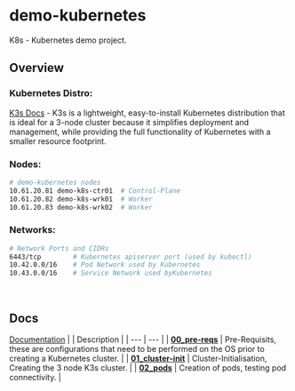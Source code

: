 # demo-kubernetes
K8s - Kubernetes demo project.

## Overview
### Kubernetes Distro:<br/>
[K3s Docs](https://docs.k3s.io/) - K3s is a lightweight, easy-to-install Kubernetes distribution that is ideal for a 3-node cluster because it simplifies deployment and management, while providing the full functionality of Kubernetes with a smaller resource footprint.

### Nodes:
```bash
# demo-kubernetes nodes
10.61.20.81 demo-k8s-ctr01  # Control-Plane
10.61.20.82 demo-k8s-wrk01  # Worker
10.61.20.83 demo-k8s-wrk02  # Worker
```
### Networks:
```bash
# Network Ports and CIDRs
6443/tcp        # Kubernetes apiserver port (used by kubectl)
10.42.0.0/16    # Pod Network used by Kubernetes
10.43.0.0/16    # Service Network used byKubernetes
```
<br/>

## Docs
[Documentation](/kuberenetes/docs/)
|  | Description |
| --- | --- |
| __[00_pre-reqs](/kuberenetes/docs/00_prereqs.md)__ | Pre-Requisits, these are configurations that need to be performed on the OS prior to creating a Kubernetes cluster. |
| __[01_cluster-init](/kuberenetes/docs/00_prereqs.md)__ | Cluster-Initialisation, Creating the 3 node K3s cluster. |
| __[02_pods](/kuberenetes/docs/00_prereqs.md)__ | Creation of pods, testing pod connectivity. |
